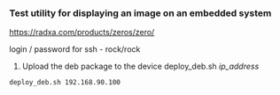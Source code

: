 ### Test utility for displaying an image on an embedded system

https://radxa.com/products/zeros/zero/

login / password for ssh - rock/rock

1. Upload the deb package to the device deploy_deb.sh *ip_address*

```
deploy_deb.sh 192.168.90.100
```